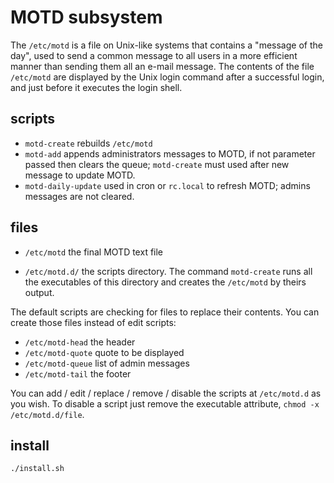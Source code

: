# MOTD subsystem

The `/etc/motd` is a file on Unix-like systems that contains a "message of the day",
used to send a common message to all users in a more efficient manner than sending
them all an e-mail message.
The contents of the file `/etc/motd` are displayed by the Unix login command
after a successful login, and just before it executes the login shell.

## scripts

* `motd-create` rebuilds `/etc/motd`
* `motd-add` appends administrators messages to MOTD, if not parameter passed then clears the queue;
  `motd-create` must used after new message to update MOTD.
* `motd-daily-update` used in cron or `rc.local` to refresh MOTD; admins messages are not cleared.

## files

* `/etc/motd` the final MOTD text file

* `/etc/motd.d/` the scripts directory. The command `motd-create` runs all the executables of this
directory and creates the `/etc/motd` by theirs output.

The default scripts are checking for files to replace their contents.
You can create those files instead of edit scripts:

* `/etc/motd-head` the header
* `/etc/motd-quote` quote to be displayed
* `/etc/motd-queue` list of admin messages
* `/etc/motd-tail` the footer

You can add / edit / replace / remove / disable the scripts at `/etc/motd.d` as you wish.
To disable a script just remove the executable attribute, `chmod -x /etc/motd.d/file`.

## install

```
./install.sh
```

